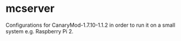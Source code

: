 # mcserver
Configurations for CanaryMod-1.7.10-1.1.2 in order to run it on a small system e.g. Raspberry Pi 2.
